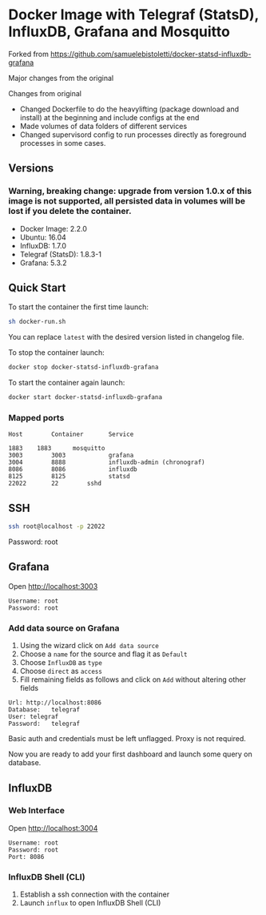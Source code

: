 # Docker Image with Telegraf (StatsD), InfluxDB, Grafana and Mosquitto

Forked from https://github.com/samuelebistoletti/docker-statsd-influxdb-grafana

Major changes from the original

Changes from original
  * Changed Dockerfile to do the heavylifting (package download and install) at the beginning and include configs at the end
  * Made volumes of data folders of different services
  * Changed supervisord config to run processes directly as foreground processes in some cases.

## Versions

### Warning, breaking change: upgrade from version 1.0.x of this image is not supported, all persisted data in volumes will be lost if you delete the container.

* Docker Image:      2.2.0
* Ubuntu:            16.04
* InfluxDB:          1.7.0
* Telegraf (StatsD): 1.8.3-1
* Grafana:           5.3.2

## Quick Start

To start the container the first time launch:

```sh
sh docker-run.sh
```

You can replace `latest` with the desired version listed in changelog file.

To stop the container launch:

```sh
docker stop docker-statsd-influxdb-grafana
```

To start the container again launch:

```sh
docker start docker-statsd-influxdb-grafana
```

### Mapped ports

```
Host		Container		Service

1883    1883      mosquitto
3003		3003			grafana
3004		8888			influxdb-admin (chronograf)
8086		8086			influxdb
8125		8125			statsd
22022		22        sshd
```
## SSH

```sh
ssh root@localhost -p 22022
```
Password: root

## Grafana

Open <http://localhost:3003>

```
Username: root
Password: root
```

### Add data source on Grafana

1. Using the wizard click on `Add data source`
2. Choose a `name` for the source and flag it as `Default`
3. Choose `InfluxDB` as `type`
4. Choose `direct` as `access`
5. Fill remaining fields as follows and click on `Add` without altering other fields

```
Url: http://localhost:8086
Database:	telegraf
User: telegraf
Password:	telegraf
```

Basic auth and credentials must be left unflagged. Proxy is not required.

Now you are ready to add your first dashboard and launch some query on database.

## InfluxDB

### Web Interface

Open <http://localhost:3004>

```
Username: root
Password: root
Port: 8086
```

### InfluxDB Shell (CLI)

1. Establish a ssh connection with the container
2. Launch `influx` to open InfluxDB Shell (CLI)
